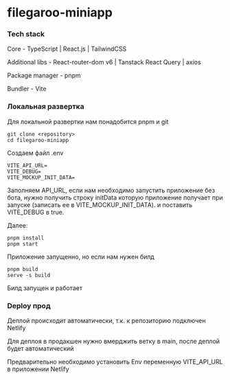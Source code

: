 # filegaroo-miniapp

### Tech stack

Core - TypeScript | React.js | TailwindCSS

Additional libs - React-router-dom v6 | Tanstack React Query | axios

Package manager - pnpm

Bundler - Vite

### Локальная развертка

Для локальной развертки нам понадобится pnpm и git
```
git clone <repository>
cd filegaroo-miniapp
```
Создаем файл .env
```
VITE_API_URL=
VITE_DEBUG=
VITE_MOCKUP_INIT_DATA=
```
Заполняем API_URL, если нам необходимо запустить приложение без бота, нужно получить строку initData которую приложение получает при запуске (записать ее в VITE_MOCKUP_INIT_DATA). и поставить VITE_DEBUG в true.

Далее:
```
pnpm install
pnpm start
```
Приложение запущенно, но если нам нужен билд
```
pnpm build
serve -s build
```
Билд запущен и работает

### Deploy прод

Деплой происходит автоматически, т.к. к репозиторию подключен Netlify

Для деплоя в продакшен нужно вмерджить ветку в main, после деплой будет автоматический

Предварительно необходимо установить Env переменную VITE_API_URL в приложении Netlify